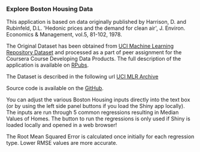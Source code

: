 ### Explore Boston Housing Data

This application is based on data originally published by Harrison, D. and Rubinfeld, D.L. 'Hedonic prices and the demand for clean air', J. Environ. Economics & Management, vol.5, 81-102, 1978.

The Original Dataset has been obtained from [UCI Machine Learning Repository Dataset](https://archive.ics.uci.edu/ml/machine-learning-databases/housing/housing.data) and processed as a part of peer assignment for the Coursera Course Developing Data Products.  The full description of the application is available on [RPubs](http://rpubs.com/bdietz77/DD-Project-BostonHousing).

The Dataset is described in the following url [UCI MLR Archive](https://archive.ics.uci.edu/ml/machine-learning-databases/housing/housing.names)

Source code is available on the [GitHub](https://github.com/bdietz707/DDP-Project).

You can adjust the various Boston Housing inputs directly into the text box (or by using the left side panel buttons if you load the Shiny app locally).  The inputs are run through 5 common regressions resulting in Median Values of Homes. The button to run the regressions is only used if Shiny is loaded locally and opened in a web browser! 

The Root Mean Squared Error is calculated once initially for each regression type.  Lower RMSE values are more accurate.

